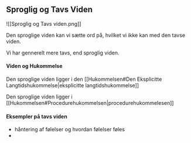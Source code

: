 ## Sproglig og Tavs Viden

![[Sproglig og Tavs viden.png]]

Den sproglige viden kan vi sætte ord på, hvilket vi ikke kan med den tavse viden.

Vi har gennerelt mere tavs, end sproglig viden.

#### Viden og Hukommelse
Den sproglige viden ligger i den [[Hukommelsen#Den Eksplicitte Langtidshukommelse|eksplicitte langtidshukommelse]] 

Den sproglige viden ligger i [[Hukommelsen#Procedurehukommelsen|procedurehukommelesen]]

#### Eksempler på tavs viden
- håntering af følelser og hvordan følelser føles
- 